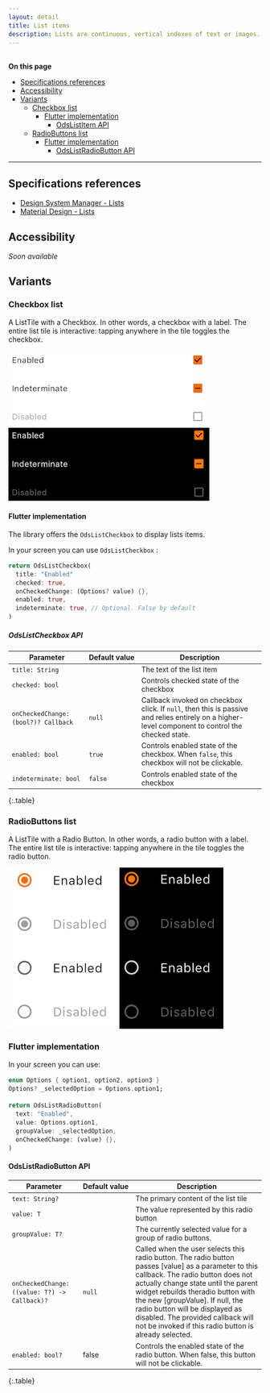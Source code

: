 ```yaml
---
layout: detail
title: List items
description: Lists are continuous, vertical indexes of text or images.
---
```


<br>**On this page**

* [Specifications references](#specifications-references)
* [Accessibility](#accessibility)
* [Variants](#variants)
    * [Checkbox list](#checkbox-list)
        * [Flutter implementation](#flutter-implementation)
            * [OdsListItem API](#odslistitem-api)
    * [RadioButtons list](#radiobuttons-list)
        * [Flutter implementation](#flutter-implementation-1)
            * [OdsListRadioButton API](#odslistradiobutton-api)

---

## Specifications references

- [Design System Manager - Lists](https://system.design.orange.com/0c1af118d/p/72cb84-lists/b/31df1f)
- [Material Design - Lists](https://material.io/components/lists/)

## Accessibility

_Soon available_

## Variants

### Checkbox list

A ListTile with a Checkbox. In other words, a checkbox with a label.
The entire list tile is interactive: tapping anywhere in the tile toggles the checkbox.

![Checkbox](images/checkboxe_list_light.png) ![Checkbox dark](images/checkboxe_list_dark.png)

#### Flutter implementation

The library offers the `OdsListCheckbox` to display lists items.

In your screen you can use `OdsListCheckbox` :

```dart
return OdsListCheckbox(
  title: "Enabled"
  checked: true,
  onCheckedChange: (Options? value) {},
  enabled: true,
  indeterminate: true, // Optional. False by default
)
```

##### OdsListCheckbox API

Parameter | Default&nbsp;value | Description
-- | -- | --
`title: String` | | The text of the list item
`checked: bool` | | Controls checked state of the checkbox
`onCheckedChange: (bool?)? Callback ` | `null` | Callback invoked on checkbox click. If `null`, then this is passive and relies entirely on a higher-level component to control the checked state.
`enabled: bool` | `true` | Controls enabled state of the checkbox. When `false`, this checkbox will not be clickable.
`indeterminate: bool` | `false` | Controls enabled state of the checkbox
{:.table}

### RadioButtons list

A ListTile with a Radio Button. In other words, a radio button with a label.
The entire list tile is interactive: tapping anywhere in the tile toggles the radio button.

![ListsRadioButton](images/lists_radio_button_light.png) ![ListsRadioButton dark](images/lists_radio_button_dark.png)

### Flutter implementation

In your screen you can use:

```dart
enum Options { option1, option2, option3 }
Options? _selectedOption = Options.option1;

return OdsListRadioButton(
  text: "Enabled",
  value: Options.option1,
  groupValue: _selectedOption,
  onCheckedChange: (value) {},
)
```

#### OdsListRadioButton API

Parameter | Default&nbsp;value | Description
-- | -- | --
`text: String?` | | The primary content of the list tile
`value: T` | | The value represented by this radio button
`groupValue: T? ` | | The currently selected value for a group of radio buttons.
`onCheckedChange: ((value: T?) -> Callback)?` | `null` | Called when the user selects this radio button. The radio button passes [value] as a parameter to this callback. The radio button does not actually change state until the parent widget rebuilds theradio button with the new [groupValue]. If null, the radio button will be displayed as disabled. The provided callback will not be invoked if this radio button is already selected.
`enabled: bool? ` | false | Controls the enabled state of the radio button. When false, this button will not be clickable.
{:.table}
